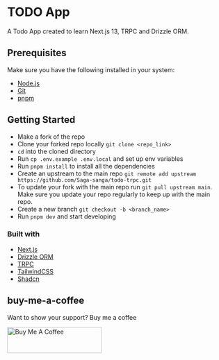 # TODO App

A Todo App created to learn Next.js 13, TRPC and Drizzle ORM.

## Prerequisites

Make sure you have the following installed in your system:

- [Node.js](https://nodejs.dev/en/)
- [Git](https://git-scm.com/)
- [pnpm](https://pnpm.io/)

## Getting Started

- Make a fork of the repo
- Clone your forked repo locally `git clone <repo_link>`
- `cd` into the cloned directory
- Run `cp .env.example .env.local` and set up env variables
- Run `pnpm install` to install all the dependencies
- Create an upstream to the main repo `git remote add upstream https://github.com/Saga-sanga/todo-trpc.git`
- To update your fork with the main repo run `git pull upstream main`. Make sure you update your repo regularly to keep up with the main repo.
- Create a new branch `git checkout -b <branch_name>`
- Run `pnpm dev` and start developing

### Built with

- [Next.js](https://nextjs.org/)
- [Drizzle ORM](https://orm.drizzle.team/)
- [TRPC](https://trpc.io/)
- [TailwindCSS](https://tailwindcss.com/)
- [Shadcn](https://ui.shadcn.com/)

## buy-me-a-coffee

Want to show your support? Buy me a coffee

<a href="https://www.buymeacoffee.com/recksonk94k" target="_blank"><img src="https://cdn.buymeacoffee.com/buttons/v2/default-blue.png" alt="Buy Me A Coffee" style="height: 60px !important;width: 217px !important;" ></a>